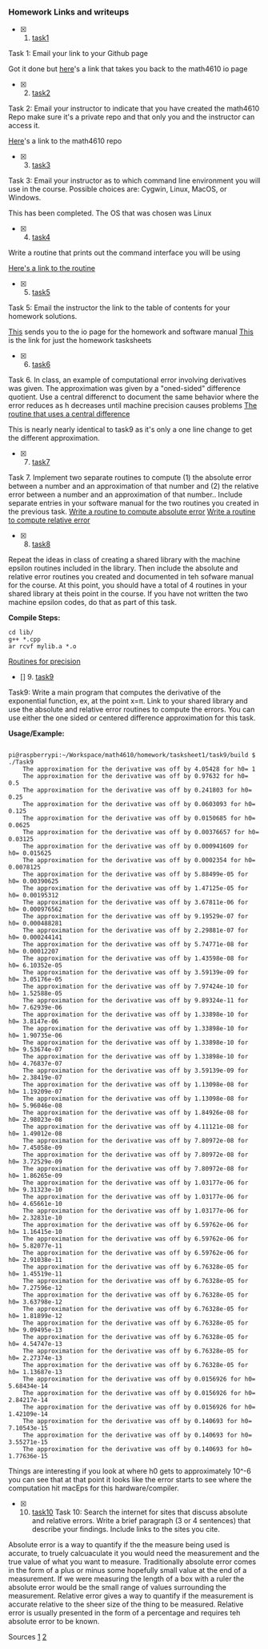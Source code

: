 ### Homework Links and writeups

- [x] 1. [task1](https://thedegreeisalie.github.io/math4610/homework/tasksheet1/task1)

Task 1: Email your link to your Github page

Got it done but [here](https://thedegreeisalie.github.io/math4610)'s a link that takes you back to the math4610 io page 

- [x] 2. [task2](https://thedegreeisalie.github.io/math4610/homework/tasksheet1/task2)

Task 2: Email your instructor to indicate that you have created the math4610 Repo make sure it's a private repo and that only you and the instructor can access it.

[Here](https://github.com/Thedegreeisalie/math4610)'s a link to the math4610 repo

- [x] 3. [task3](https://thedegreeisalie.github.io/math4610/homework/tasksheet1/task3)

Task 3: Email your instructor as to which command line environment you will use in the course. Possible choices are: Cygwin, Linux, MacOS, or Windows. 

This has been completed. The OS that was chosen was Linux

- [x] 4. [task4](https://thedegreeisalie.github.io/math4610/homework/tasksheet1/task4)

Write a routine that prints out the command interface you will be using

[Here's a link to the routine](https://github.com/Thedegreeisalie/math4610/tree/master/homework/tasksheet1/task4)

- [x] 5. [task5](https://thedegreeisalie.github.io/math4610/homework/tasksheet1/task5)

Task 5: Email the instructor the link to the table of contents for your homework solutions.

[This](https://thedegreeisalie.github.io/math4610/) sends you to the io page for the homework and software manual
[This](https://thedegreeisalie.github.io/math4610/homework/) is the link for just the homework tasksheets

- [x] 6. [task6](https://thedegreeisalie.github.io/math4610/homework/tasksheet1/task6)

Task 6. In class, an example of computational error involving derivatives was given. The approximation was given by a "oned-sided" difference quotient. Use a central differenct to document the same behavior where the error reduces as h decreases until machine precision causes problems
[The routine that uses a central difference](https://github.com/Thedegreeisalie/math4610/tree/master/homework/tasksheet1/task6)

This is nearly nearly identical to task9 as it's only a one line change to get the different approximation.

- [x] 7. [task7](https://thedegreeisalie.github.io/math4610/homework/tasksheet1/task7)

Task 7. Implement two separate routines to compute (1) the absolute error between a number and an approximation of that number and (2) the relative error between a number and an approximation of that number.. Include separate entries in your software manual for the two routines you created in the previous task.
[Write a routine to compute absolute error](https://github.com/Thedegreeisalie/math4610/tree/master/homework/tasksheet1/task7/abs_error)
[Write a routine to compute relative error](https://github.com/Thedegreeisalie/math4610/tree/master/homework/tasksheet1/task7/rel_error)

- [x] 8. [task8](https://thedegreeisalie.github.io/math4610/homework/tasksheet1/task8)

Repeat the ideas in class of creating a shared library with the machine epsilon routines included in the library. Then include the absolute and relative error routines you created and documented in teh sofware manual for the course. At this point, you should have a total of 4 routines in your shared library at theis point in the course. If you have not written the two machine epsilon codes, do that as part of this task. 

**Compile Steps:**   

	cd lib/
	g++ *.cpp
	ar rcvf mylib.a *.o

[Routines for precision](https://github.com/Thedegreeisalie/math4610/tree/master/homework/tasksheet1/task8/task6)


- [] 9. [task9](https://github.com/Thedegreeisalie/math4610/tree/master/homework/tasksheet1/task9)

Task9: Write a main program that computes the derivative of the exponential function, ex, at the point x=π. Link to your shared library and use the absolute and relative error routines to compute the errors. You can use either the one sided or centered difference approximation for this task. 

**Usage/Example:**

		pi@raspberrypi:~/Workspace/math4610/homework/tasksheet1/task9/build $ ./Task9
		The approximation for the derivative was off by 4.05428 for h0= 1
		The approximation for the derivative was off by 0.97632 for h0= 0.5
		The approximation for the derivative was off by 0.241803 for h0= 0.25
		The approximation for the derivative was off by 0.0603093 for h0= 0.125
		The approximation for the derivative was off by 0.0150685 for h0= 0.0625
		The approximation for the derivative was off by 0.00376657 for h0= 0.03125
		The approximation for the derivative was off by 0.000941609 for h0= 0.015625
		The approximation for the derivative was off by 0.0002354 for h0= 0.0078125
		The approximation for the derivative was off by 5.88499e-05 for h0= 0.00390625
		The approximation for the derivative was off by 1.47125e-05 for h0= 0.00195312
		The approximation for the derivative was off by 3.67811e-06 for h0= 0.000976562
		The approximation for the derivative was off by 9.19529e-07 for h0= 0.000488281
		The approximation for the derivative was off by 2.29881e-07 for h0= 0.000244141
		The approximation for the derivative was off by 5.74771e-08 for h0= 0.00012207
		The approximation for the derivative was off by 1.43598e-08 for h0= 6.10352e-05
		The approximation for the derivative was off by 3.59139e-09 for h0= 3.05176e-05
		The approximation for the derivative was off by 7.97424e-10 for h0= 1.52588e-05
		The approximation for the derivative was off by 9.89324e-11 for h0= 7.62939e-06
		The approximation for the derivative was off by 1.33898e-10 for h0= 3.8147e-06
		The approximation for the derivative was off by 1.33898e-10 for h0= 1.90735e-06
		The approximation for the derivative was off by 1.33898e-10 for h0= 9.53674e-07
		The approximation for the derivative was off by 1.33898e-10 for h0= 4.76837e-07
		The approximation for the derivative was off by 3.59139e-09 for h0= 2.38419e-07
		The approximation for the derivative was off by 1.13098e-08 for h0= 1.19209e-07
		The approximation for the derivative was off by 1.13098e-08 for h0= 5.96046e-08
		The approximation for the derivative was off by 1.84926e-08 for h0= 2.98023e-08
		The approximation for the derivative was off by 4.11121e-08 for h0= 1.49012e-08
		The approximation for the derivative was off by 7.80972e-08 for h0= 7.45058e-09
		The approximation for the derivative was off by 7.80972e-08 for h0= 3.72529e-09
		The approximation for the derivative was off by 7.80972e-08 for h0= 1.86265e-09
		The approximation for the derivative was off by 1.03177e-06 for h0= 9.31323e-10
		The approximation for the derivative was off by 1.03177e-06 for h0= 4.65661e-10
		The approximation for the derivative was off by 1.03177e-06 for h0= 2.32831e-10
		The approximation for the derivative was off by 6.59762e-06 for h0= 1.16415e-10
		The approximation for the derivative was off by 6.59762e-06 for h0= 5.82077e-11
		The approximation for the derivative was off by 6.59762e-06 for h0= 2.91038e-11
		The approximation for the derivative was off by 6.76328e-05 for h0= 1.45519e-11
		The approximation for the derivative was off by 6.76328e-05 for h0= 7.27596e-12
		The approximation for the derivative was off by 6.76328e-05 for h0= 3.63798e-12
		The approximation for the derivative was off by 6.76328e-05 for h0= 1.81899e-12
		The approximation for the derivative was off by 6.76328e-05 for h0= 9.09495e-13
		The approximation for the derivative was off by 6.76328e-05 for h0= 4.54747e-13
		The approximation for the derivative was off by 6.76328e-05 for h0= 2.27374e-13
		The approximation for the derivative was off by 6.76328e-05 for h0= 1.13687e-13
		The approximation for the derivative was off by 0.0156926 for h0= 5.68434e-14
		The approximation for the derivative was off by 0.0156926 for h0= 2.84217e-14
		The approximation for the derivative was off by 0.0156926 for h0= 1.42109e-14
		The approximation for the derivative was off by 0.140693 for h0= 7.10543e-15
		The approximation for the derivative was off by 0.140693 for h0= 3.55271e-15
		The approximation for the derivative was off by 0.140693 for h0= 1.77636e-15
 
Things are interesting if you look at where h0 gets to approximately 10^-6 you can see that at that point it looks like the error starts to see where the computation hit macEps for this hardware/compiler. 


- [x] 10. [task10](https://thedegreeisalie.github.io/math4610/homework/tasksheet1/task10)
Task 10: Search the internet for sites that discuss absolute and relative errors. Write a brief paragraph (3 or 4 sentences) that describe your findings. Include links to the sites you cite.

Absolute error is a way to quantify if the the measure being used is accurate, to truely calcuaculate it you would need the measurement and the true value of what you want to measure. Traditionally absolute error comes in the form of a plus or minus some hopefully small value at the end of a measurement. If we were measuring the length of a box with a ruler the absolute error would be the small range of values surrounding the measurement. Relative error gives a way to quantify if the measurement is accurate relative to the sheer size of the thing to be measured. Relative error is usually presented in the form of a percentage and requires teh absolute error to be known.

Sources
[1](http://www2.phy.ilstu.edu/~wenning/SLH/Absolute%20Relative%20Error.pdf)
[2](https://www.differencebetween.com/difference-between-absolute-error-and-vs-relative-error/)

